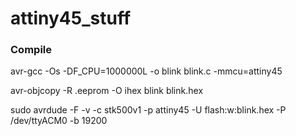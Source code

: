 # attiny45_stuff

### Compile
avr-gcc -Os -DF_CPU=1000000L -o blink blink.c -mmcu=attiny45

avr-objcopy -R .eeprom -O ihex blink blink.hex

sudo avrdude -F -v -c stk500v1 -p attiny45 -U flash:w:blink.hex -P /dev/ttyACM0 -b 19200 
